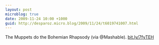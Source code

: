 ```yaml
---
layout: post
microblog: true
date: 2009-11-24 10:00 +1000
guid: http://desparoz.micro.blog/2009/11/24/t6019741007.html
---
```

The Muppets do the Bohemian Rhapsody (via @Mashable). [bit.ly/7fyTEH](http://bit.ly/7fyTEH)
